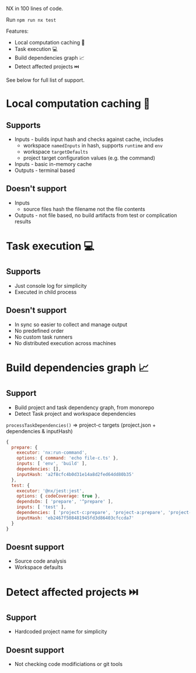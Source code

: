 
NX in 100 lines of code.

Run `npm run nx test`

Features:

- Local computation caching 📁
- Task execution 💻
- Build dependencies graph 📈
- Detect affected projects ⏭️

See below for full list of support.

# Local computation caching 📁

## Supports

- Inputs - builds input hash and checks against cache, includes
  - workspace `namedInputs` in hash, supports `runtime` and `env`
  - workspace `targetDefaults`
  - project target configuration values (e.g. the command)
- Inputs - basic in-memory cache
- Outputs - terminal based

## Doesn't support

- Inputs 
  - source files hash the filename not the file contents 
- Outputs - not file based, no build artifacts from test or complication results

# Task execution 💻

## Supports

- Just console log for simplicity
- Executed in child process

## Doesn't support

- In sync so easier to collect and manage output
- No predefined order
- No custom task runners
- No distributed execution across machines

# Build dependencies graph 📈

## Support

- Build project and task dependency graph, from monorepo
- Detect Task project and workspace dependencies

`processTaskDependencies()` => project-c targets (project.json + dependencies & inputHash)
```javascript
{
  prepare: {
    executor: 'nx:run-command',
    options: { command: 'echo file-c.ts' },
    inputs: [ 'env', 'build' ],
    dependencies: [],
    inputHash: 'a2f8cfc4b0d31e14a8d2fed64dd80b35'
  },
  test: {
    executor: '@nx/jest:jest',
    options: { codeCoverage: true },
    dependsOn: [ 'prepare', '^prepare' ],
    inputs: [ 'test' ],
    dependencies: [ 'project-c:prepare', 'project-a:prepare', 'project-b:prepare' ],
    inputHash: 'eb2467f508481945fd3d86403cfccda7'
  }
}
```

## Doesnt support

- Source code analysis
- Workspace defaults

# Detect affected projects ⏭️

## Support

- Hardcoded project name for simplicity

## Doesnt support

- Not checking code modificiations or git tools